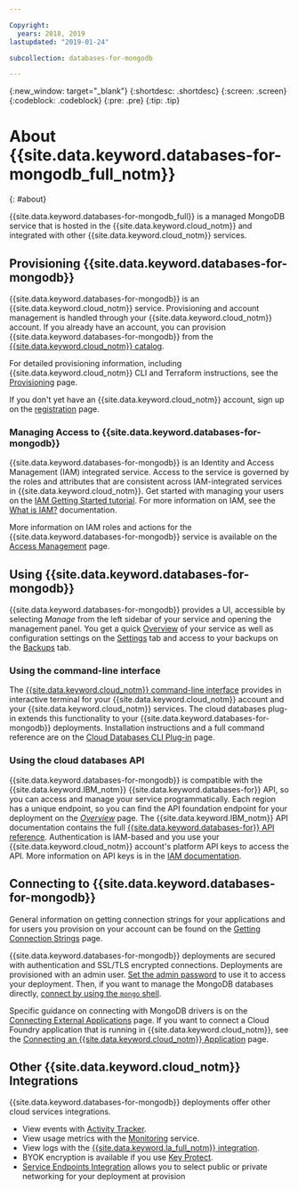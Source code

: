 ```yaml
---

Copyright:
  years: 2018, 2019
lastupdated: "2019-01-24"

subcollection: databases-for-mongodb

---
```


{:new_window: target="_blank"}
{:shortdesc: .shortdesc}
{:screen: .screen}
{:codeblock: .codeblock}
{:pre: .pre}
{:tip: .tip}

# About {{site.data.keyword.databases-for-mongodb_full_notm}}
{: #about}

{{site.data.keyword.databases-for-mongodb_full}} is a managed MongoDB service that is hosted in the {{site.data.keyword.cloud_notm}} and integrated with other {{site.data.keyword.cloud_notm}} services.

## Provisioning {{site.data.keyword.databases-for-mongodb}}

{{site.data.keyword.databases-for-mongodb}} is an {{site.data.keyword.cloud_notm}} service. Provisioning and account management is handled through your {{site.data.keyword.cloud_notm}} account. If you already have an account, you can provision {{site.data.keyword.databases-for-mongodb}} from the [{{site.data.keyword.cloud_notm}} catalog](https://{DomainName}/catalog/services/databases-for-mongodb).

For detailed provisioning information, including {{site.data.keyword.cloud_notm}} CLI and Terraform instructions, see the [Provisioning](/docs/services/databases-for-mongodb?topic=cloud-databases-provisioning) page.

If you don't yet have an {{site.data.keyword.cloud_notm}} account, sign up on the [registration](https://{DomainName}/registration/) page.

### Managing Access to {{site.data.keyword.databases-for-mongodb}}

{{site.data.keyword.databases-for-mongodb}} is an Identity and Access Management (IAM) integrated service. Access to the service is governed by the roles and attributes that are consistent across IAM-integrated services in {{site.data.keyword.cloud_notm}}. Get started with managing your users on the [IAM Getting Started tutorial](/docs/iam?topic=iam-getstarted). For more information on IAM, see the [What is IAM?](/docs/iam?topic=iam-iamoverview) documentation.

More information on IAM roles and actions for the {{site.data.keyword.databases-for-mongodb}} service is available on the [Access Management](/docs/services/databases-for-mongodb?topic=cloud-databases-iam) page.

## Using {{site.data.keyword.databases-for-mongodb}}

{{site.data.keyword.databases-for-mongodb}} provides a UI, accessible by selecting _Manage_ from the left sidebar of your service and opening the management panel. You get a quick [Overview](/docs/services/databases-for-mongodb?topic=databases-for-mongodb-dashboard-overview) of your service as well as configuration settings on the [Settings](/docs/services/databases-for-mongodb?topic=databases-for-mongodb-dashboard-overview#settings) tab and access to your backups on the [Backups](/docs/services/databases-for-mongodb?topic=cloud-databases-dashboard-backups) tab.

### Using the command-line interface

The [{{site.data.keyword.cloud_notm}} command-line interface](/docs/cli/reference/ibmcloud?topic=cloud-cli-ibmcloud-cli) provides in interactive terminal for your {{site.data.keyword.cloud_notm}} account and your {{site.data.keyword.cloud_notm}} services. The cloud databases plug-in extends this functionality to your {{site.data.keyword.databases-for-mongodb}} deployments. Installation instructions and a full command reference are on the [Cloud Databases CLI Plug-in](/docs/databases-cli-plugin?topic=cloud-databases-cli-cdb-reference) page.

### Using the cloud databases API

{{site.data.keyword.databases-for-mongodb}} is compatible with the {{site.data.keyword.IBM_notm}} {{site.data.keyword.databases-for}} API, so you can access and manage your service programmatically. Each region has a unique endpoint, so you can find the API foundation endpoint for your deployment on the [_Overview_](/docs/services/databases-for-mongodb?topic=databases-for-mongodb-dashboard-overview) page. The {{site.data.keyword.IBM_notm}} API documentation contains the full [{{site.data.keyword.databases-for}} API reference](https://{DomainName}/apidocs/cloud-databases-api). Authentication is IAM-based and you use your {{site.data.keyword.cloud_notm}} account's platform API keys to access the API. More information on API keys is in the [IAM documentation](/docs/iam?topic=iam-userroles#userroles).

## Connecting to {{site.data.keyword.databases-for-mongodb}}

General information on getting connection strings for your applications and for users you provision on your account can be found on the [Getting Connection Strings](/docs/services/databases-for-mongodb?topic=databases-for-mongodb-connection-strings) page.

{{site.data.keyword.databases-for-mongodb}} deployments are secured with authentication and SSL/TLS encrypted connections. Deployments are provisioned with an admin user. [Set the admin password](/docs/services/databases-for-mongodb?topic=databases-for-mongodb-admin-password) to use it to access your deployment. Then, if you want to manage the MongoDB databases directly, [connect by using the `mongo` shell](/docs/services/databases-for-mongodb?topic=databases-for-mongodb-mongo-shell).

Specific guidance on connecting with MongoDB drivers is on the [Connecting External Applications](/docs/services/databases-for-mongodb?topic=databases-for-mongodb-external-app) page. If you want to connect a Cloud Foundry application that is running in {{site.data.keyword.cloud_notm}}, see the [Connecting an {{site.data.keyword.cloud_notm}} Application](/docs/services/databases-for-mongodb?topic=databases-for-mongodb-ibmcloud-app) page.

## Other {{site.data.keyword.cloud_notm}} Integrations

{{site.data.keyword.databases-for-mongodb}} deployments offer other cloud services integrations. 
- View events with [Activity Tracker](/docs/services/databases-for-mongodb?topic=databases-for-mongodb-activity-tracker).
- View usage metrics with the [Monitoring](/docs/services/databases-for-mongodb?topic=databases-for-mongodb-monitoring) service.
- View logs with the [{{site.data.keyword.la_full_notm}} integration](/docs/services/databases-for-mongodb?topic=cloud-databases-logging).
- BYOK encryption is available if you use [Key Protect](/docs/services/databases-for-mongodb?topic=databases-for-mongodb-key-protect).
- [Service Endpoints Integration](/docs/services/databases-for-mongodb?topic=cloud-databases-service-endpoints) allows you to select public or private networking for your deployment at provision









